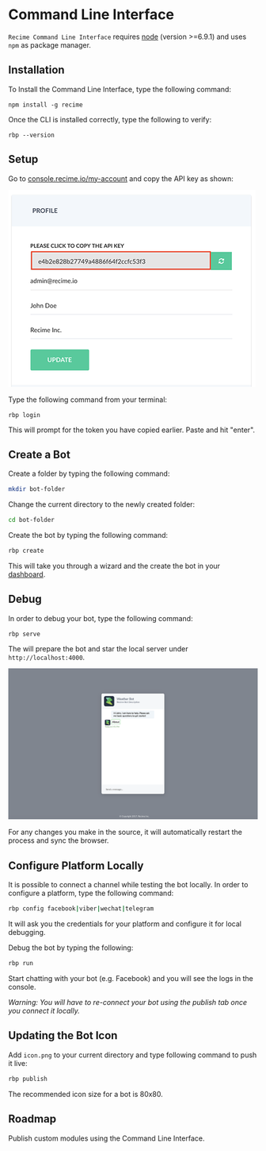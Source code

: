 # Command Line Interface

`Recime Command Line Interface` requires [node](https://nodejs.org/en/) (version >=6.9.1) and uses `npm` as package manager.


## Installation

To Install the Command Line Interface, type the following command:

```shell
npm install -g recime
```

Once the CLI is installed correctly, type the following to verify:

```shell
rbp --version
```

## Setup

Go to [console.recime.io/my-account](https://console.recime.io/my-account) and copy the API key as shown:

![](profile-new.png)


Type the following command from your terminal:

```shell
rbp login
```

This will prompt for the token you have copied earlier. Paste and hit "enter". 

## Create a Bot

Create a folder by typing the following command:

```bash
mkdir bot-folder
```

Change the current directory to the newly created folder:

```bash
cd bot-folder
```

Create the bot by typing the following command:

```bash
rbp create
```

This will take you through a wizard and the create the bot in your [dashboard](https://console.recime.io).


## Debug


In order to debug your bot, type the following command:

```shell
rbp serve
```

The will prepare the bot and star the local server under `http://localhost:4000`.

![](debug.png)


For any changes you make in the source, it will automatically restart the process and sync the browser.

## Configure Platform Locally

It is possible to connect a channel while testing the bot locally. In order to configure a platform, type the following command:

```bash
rbp config facebook|viber|wechat|telegram
```
It will ask you the credentials for your platform and configure it for local debugging.

Debug the bot by typing the following:

```bash
rbp run 
```

Start chatting with your bot (e.g. Facebook) and you will see the logs in the console. 

_Warning: You will have to re-connect your bot using the publish tab once you connect it locally._

## Updating the Bot Icon

Add `icon.png` to your current directory and type following command to push it live:

```bash
rbp publish
```

The recommended icon size for a bot is 80x80.


## Roadmap
Publish custom modules using the Command Line Interface.